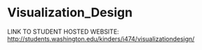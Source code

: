 # Visualization_Design
LINK TO STUDENT HOSTED WEBSITE: http://students.washington.edu/kinders/i474/visualizationdesign/
